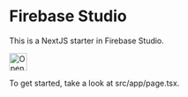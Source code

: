 # Firebase Studio

This is a NextJS starter in Firebase Studio.

<a href="https://studio.firebase.google.com/import?url=https://github.com/saikiran1224/SlideForge.git">
  <picture>
    <source
      media="(prefers-color-scheme: dark)"
      srcset="https://cdn.firebasestudio.dev/btn/open_dark_32.svg">
    <source
      media="(prefers-color-scheme: light)"
      srcset="https://cdn.firebasestudio.dev/btn/open_light_32.svg">
    <img
      height="32"
      alt="Open in Firebase Studio"
      src="https://cdn.firebasestudio.dev/btn/open_blue_32.svg">
  </picture>
</a>

To get started, take a look at src/app/page.tsx.
